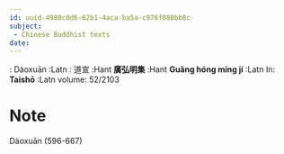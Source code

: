 ```yaml
---
id: uuid-4980c0d6-62b1-4aca-ba5a-c976f088bb8c
subject: 
 - Chinese Buddhist texts
date: 
---
```


: Dàoxuān :Latn
: 道宣 :Hant
**廣弘明集** :Hant
**Guǎng hóng míng jí** :Latn
In: 
**Taishō** :Latn
volume: 52/2103
# Note
Dàoxuān (596-667)